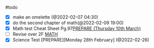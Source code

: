 #todo

- [x] make an omelette (@2022-02-07 04:30)
- [x] do the second chapter of math(@2022-02-09 19:00)
- [x] Math test Cheat Sheet Pg.97[PREPARE (Thursday 10th March)](@2022-03-01)
- [ ] Revise over 2F [MATH](@2022-03-02)
- [x] Science Test [PREPARE][Monday 28th February] (@2022-02-26)